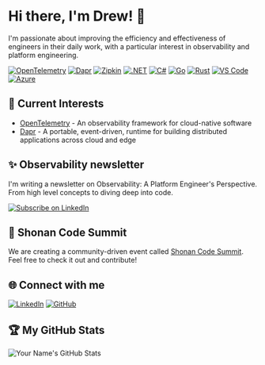# Hi there, I'm Drew! 👋

I'm passionate about improving the efficiency and effectiveness of engineers in their daily work, with a particular interest in observability and platform engineering. 

[![OpenTelemetry](https://img.shields.io/badge/OpenTelemetry-blue?logo=opentelemetry)](https://opentelemetry.io/)
[![Dapr](https://img.shields.io/badge/Dapr-blueviolet?logo=dapr)](https://dapr.io/)
[![Zipkin](https://img.shields.io/badge/Zipkin-brightgreen?logo=apache)](https://zipkin.io/)
[![.NET](https://img.shields.io/badge/.NET-5C2D91?logo=.net)](https://dotnet.microsoft.com/)
[![C#](https://img.shields.io/badge/C%23-239120?logo=csharp)](https://docs.microsoft.com/en-us/dotnet/csharp/)
[![Go](https://img.shields.io/badge/Go-00ADD8?logo=go)](https://golang.org/)
[![Rust](https://img.shields.io/badge/Rust-black?logo=rust)](https://www.rust-lang.org/)
[![VS Code](https://img.shields.io/badge/VS%20Code-007ACC?logo=visualstudiocode)](https://code.visualstudio.com/)
[![Azure](https://img.shields.io/badge/Azure-0089D6?logo=microsoftazure)](https://azure.microsoft.com/)

## 🌱 Current Interests

- [OpenTelemetry](https://github.com/open-telemetry) - An observability framework for cloud-native software
- [Dapr](https://github.com/dapr) - A portable, event-driven, runtime for building distributed applications across cloud and edge

## ✨ Observability newsletter 

I'm writing a newsletter on Observability: A Platform Engineer's Perspective. From high level concepts to diving deep into code.  

[![Subscribe on LinkedIn](https://img.shields.io/badge/-Subscribe%20on%20LinkedIn-blue?style=flat&logo=LinkedIn&logoColor=white)](https://www.linkedin.com/build-relation/newsletter-follow?entityUrn=7056157670537375744)

## 🚀 Shonan Code Summit

We are creating a community-driven event called [Shonan Code Summit](https://github.com/ShoCodeJP/ShoCode). Feel free to check it out and contribute!

## 🌐 Connect with me

[![LinkedIn](https://img.shields.io/badge/-LinkedIn-blue?style=flat&logo=LinkedIn&logoColor=white)](https://www.linkedin.com/in/drewby/)
[![GitHub](https://img.shields.io/badge/-GitHub-black?style=flat&logo=Github&logoColor=white)](https://github.com/drewby)

## 🏆 My GitHub Stats

![Your Name's GitHub Stats](https://github-readme-stats.vercel.app/api?username=drewby&show_icons=true&theme=radical)


<!--
**drewby/drewby** is a ✨ _special_ ✨ repository because its `README.md` (this file) appears on your GitHub profile.

Here are some ideas to get you started:

- 🔭 I’m currently working on ...
- 🌱 I’m currently learning ...
- 👯 I’m looking to collaborate on ...
- 🤔 I’m looking for help with ...
- 💬 Ask me about ...
- 📫 How to reach me: ...
- 😄 Pronouns: ...
- ⚡ Fun fact: ...
-->

